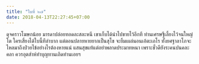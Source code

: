 ```yaml
---
title: "ใบที่ ๒๗"
date: 2018-04-13T22:27:45+07:00
---
```

ดุจคราวโฆษกน้อย มารดาปล่อยทอดละสละหนี เขาเก็บได้นำไปขายไว้อีกที ท่านเศรษฐีเลี้ยงไว้จนใหญ่โต ใครเสี่ยงได้ใบนี้ทีลำบาก แต่ตอนปลายหายยากเป็นสุโข จะยิ้มเผล่นอนเอ้ตะเถโร ทั้งยศฐาลาโภจะไหลมาถึงป่วยไข้อย่างไรต้องหายแน่ แสนสุขแท้แต่อย่าพลาดประมาทหนา เพราะชั่วดียังระคนปนคละคลา ควรอุตส่าห์ทำบุญทานเถิดท่านเอยฯ

